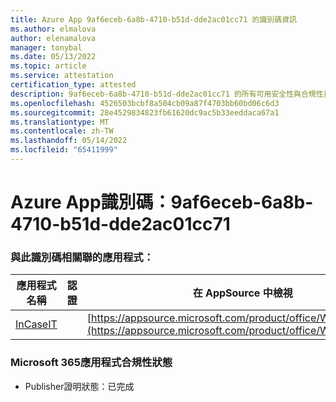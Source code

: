 ```yaml
---
title: Azure App 9af6eceb-6a8b-4710-b51d-dde2ac01cc71 的識別碼資訊
ms.author: elmalova
author: elenamalova
manager: tonybal
ms.date: 05/13/2022
ms.topic: article
ms.service: attestation
certification_type: attested
description: 9af6eceb-6a8b-4710-b51d-dde2ac01cc71 的所有可用安全性與合規性資訊。
ms.openlocfilehash: 4526503bcbf8a504cb09a87f4703bb60bd06c6d3
ms.sourcegitcommit: 28e4529834823fb61620dc9ac5b33eeddaca67a1
ms.translationtype: MT
ms.contentlocale: zh-TW
ms.lasthandoff: 05/14/2022
ms.locfileid: "65411999"
---
```

# <a name="azure-app-id-9af6eceb-6a8b-4710-b51d-dde2ac01cc71"></a>Azure App識別碼：9af6eceb-6a8b-4710-b51d-dde2ac01cc71


### <a name="apps-associated-with-this-id"></a>與此識別碼相關聯的應用程式：
| **應用程式名稱** | **認證** | **在 AppSource 中檢視** |
|--------------|---------------|-----------------------|
| [InCaseIT](../forward/WA200003265.md) |  | [https://appsource.microsoft.com/product/office/WA200003265](https://appsource.microsoft.com/product/office/WA200003265) |

### <a name="microsoft-365-app-compliance-status"></a>Microsoft 365應用程式合規性狀態
- Publisher證明狀態：已完成
